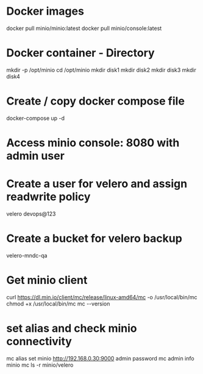 # Docker images
docker pull minio/minio:latest
docker pull minio/console:latest

# Docker container - Directory
mkdir -p /opt/minio
cd /opt/minio
mkdir disk1
mkdir disk2
mkdir disk3
mkdir disk4

# Create / copy docker compose file
docker-compose up -d

# Access minio console: 8080 with admin user

# Create a user for velero and assign readwrite policy
velero
devops@123

# Create a bucket for velero backup
velero-mndc-qa

# Get minio client
curl https://dl.min.io/client/mc/release/linux-amd64/mc -o /usr/local/bin/mc
chmod +x /usr/local/bin/mc
mc --version


# set alias and check minio connectivity
mc alias set minio http://192.168.0.30:9000 admin password
mc admin info minio
mc ls -r minio/velero
